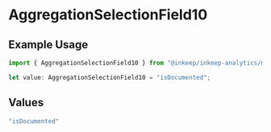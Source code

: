# AggregationSelectionField10

## Example Usage

```typescript
import { AggregationSelectionField10 } from "@inkeep/inkeep-analytics/models/components";

let value: AggregationSelectionField10 = "isDocumented";
```

## Values

```typescript
"isDocumented"
```